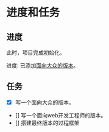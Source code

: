 # 进度和任务

## 进度
此时，项目完成初始化。

进度: 已添加[面向大众的版本](./conclusion/conclusion4normal.md)。

## 任务
- [x] 写一个面向大众的版本。
- [] 写一个面向web开发工程师的版本。
- [] 搭建最终版本的过程框架